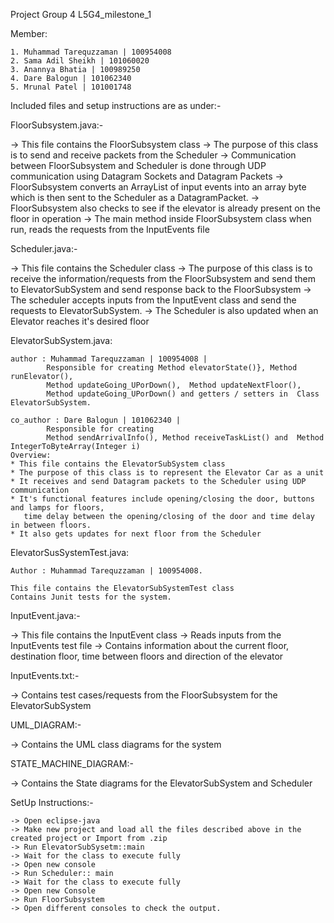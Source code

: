 Project Group 4
L5G4_milestone_1


Member: 

	1. Muhammad Tarequzzaman | 100954008 
	2. Sama Adil Sheikh | 101060020
	3. Anannya Bhatia | 100989250
	4. Dare Balogun | 101062340
	5. Mrunal Patel | 101001748


Included files and setup instructions are as under:-

FloorSubsystem.java:-

-> This file contains the FloorSubsystem class
-> The purpose of this class is to send and receive packets from the Scheduler
-> Communication between FloorSubsystem and Scheduler is done through UDP communication using Datagram Sockets and Datagram Packets
-> FloorSubsystem converts an ArrayList of input events into an array byte which is then sent to the Scheduler as a DatagramPacket. 
-> FloorSubsystem also checks to see if the elevator is already present on the floor in operation
-> The main method inside FloorSubsystem class when run, reads the requests from the InputEvents file

Scheduler.java:-

-> This file contains the Scheduler class
-> The purpose of this class is to receive the information/requests from the FloorSubsystem and send them to ElevatorSubSystem
   and send response back to the FloorSubsystem
-> The scheduler accepts inputs from the InputEvent class and send the requests to ElevatorSubSystem. 
-> The Scheduler is also updated when an Elevator reaches it's desired floor

ElevatorSubSystem.java:

	author : Muhammad Tarequzzaman | 100954008 |
			Responsible for creating Method elevatorState()}, Method runElevator(),
 			Method updateGoing_UPorDown(),  Method updateNextFloor(),  
 			Method updateGoing_UPorDown() and getters / setters in  Class ElevatorSubSystem. 
 
 	co_author : Dare Balogun | 101062340 | 
 			Responsible for creating
			Method sendArrivalInfo(), Method receiveTaskList() and  Method IntegerToByteArray(Integer i)
	Overview: 
	* This file contains the ElevatorSubSystem class
	* The purpose of this class is to represent the Elevator Car as a unit
	* It receives and send Datagram packets to the Scheduler using UDP communication
	* It's functional features include opening/closing the door, buttons and lamps for floors, 
	   time delay between the opening/closing of the door and time delay in between floors.
	* It also gets updates for next floor from the Scheduler

ElevatorSusSystemTest.java:
	
	Author : Muhammad Tarequzzaman | 100954008. 
	
	This file contains the ElevatorSubSystemTest class 
	Contains Junit tests for the system.

InputEvent.java:-

-> This file contains the InputEvent class
-> Reads inputs from the InputEvents test file
-> Contains information about the current floor, destination floor, time between floors and direction of the elevator


InputEvents.txt:-

-> Contains test cases/requests from the FloorSubsystem for the ElevatorSubSystem 

UML_DIAGRAM:-

-> Contains the UML class diagrams for the system

STATE_MACHINE_DIAGRAM:-

-> Contains the State diagrams for the ElevatorSubSystem and Scheduler

SetUp Instructions:-

	-> Open eclipse-java
	-> Make new project and load all the files described above in the created project or Import from .zip 
	-> Run ElevatorSubSysetm::main
	-> Wait for the class to execute fully
	-> Open new console
	-> Run Scheduler:: main
	-> Wait for the class to execute fully
	-> Open new Console
	-> Run FloorSubsystem
	-> Open different consoles to check the output.
	


































	

